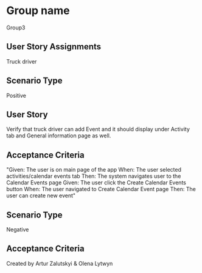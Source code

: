 Group name 
===================================================
Group3

User Story Assignments
---------------------------------------------------
Truck driver

Scenario Type
---------------------------------------------------
Positive

User Story
---------------------------------------------------
Verify that truck driver can add Event and it 
should display under Activity tab and General 
information page as well.

Acceptance Criteria
---------------------------------------------------
"Given: The user is on main page of the app
When: The user selected activities/calendar events tab
Then: The system navigates user to the Calendar Events page
Given: The user click the Create Calendar Events button
When: The user navigated to Create Calendar Event page
Then: The user can create new event"

Scenario Type
---------------------------------------------------
Negative

Acceptance Criteria
---------------------------------------------------

Created by Artur Zalutskyi & Olena Lytwyn